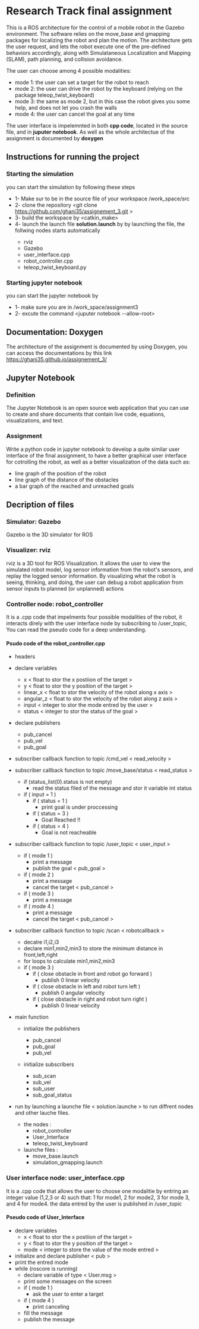 # Research Track final assignment 
This is a ROS architecture for the control of a mobile robot in the Gazebo environment. The software relies on the move_base and gmapping packages for localizing the robot and plan the motion. The architecture gets the user request, and lets the robot execute one of the pre-defined behaviors accordingly, along with Simulataneous Localization and Mapping (SLAM), path planning, and collision avoidance.

The user can choose among 4 possible modalities:
* mode 1: the user can set a target for the robot to reach
* mode 2: the user can drive the robot by the keyboard (relying on the package teleop_twist_keyboard)
* mode 3: the same as mode 2, but in this case the robot gives you some help, and does not let you crash the walls 
* mode 4: the user can cancel the goal at any time 

The user interface is impelemnted in both **cpp code**, located in the source file, and in **juputer notebook**.
As well as the whole architectue of the assignment is documented by **doxygen**

## Instructions for running the project
### Starting the simulation
you can start the simulation by following these steps
* 1- Make sur to be in the source file of your workspace /work_space/src
* 2- clone the repository <git clone https://github.com/ghani35/assignement_3.git >
* 3- build the workspace by <catkin_make>
* 4- launch the launch file **solution.launch** by <roslaunch solution.launch> 
     by launching the file, the follwing nodes starts automatically 
     * rviz
     * Gazebo
     * user_interface.cpp
     * robot_controller.cpp 
     * teleop_twist_keyboard.py 
 
 ### Starting jupyter notebook 
 you can start the jupyter notebook by 
* 1- make sure you are in /work_space/assignment3
* 2- excute the command <juputer notebook --allow-root>
  

## Documentation: Doxygen
The architecture of the assignment is documented by using Doxygen, you can access the documentations by this link 
<https://ghani35.github.io/assignement_3/>

## Jupyter Notebook 
### Definition
The Jupyter Notebook is an open source web application that you can use to create and share documents that contain live code,
equations, visualizations, and text.

### Assignment 
Write a python code in jupyter notebook to develop a quite similar user interface of the final assignment, to have a better 
graphical user interface for cotrolling the robot, as well as a better visualization of the data such as: 
* line graph of the position of the robot
* line graph of the distance of the obstacles 
* a bar graph of the reached and unreached goals

## Decription of files
### Simulator: Gazebo
Gazebo is the 3D simulator for ROS

### Visualizer: rviz
rviz is a 3D tool for ROS Visualization. It allows the user to view the simulated robot model, log sensor information from the robot's sensors, and replay the logged sensor information. By visualizing what the robot is seeing, thinking, and doing, the user can debug a robot application from sensor inputs to planned (or unplanned) actions

### Controller node: robot_controller 
It is a .cpp code that impelments four possible modalities of the robot, it interacts direly with the user interface node by subscribing to /user_topic,
You can read the pseudo code for a deep understanding.

#### Psudo code of the robot_controller.cpp
* headers 
* declare variables 
  * x           < float to stor the x postiion of the target >
  * y           < float to stor the y position of the target > 
  * linear_x    < float to stor the velocity of the robot along x axis >
  * angular_z   < float to stor the velocity of the robot along z axis >
  * input       < integer to stor the mode entred by the user >
  * status      < integer to stor the status of the goal >
  
* declare publishers 
  * pub_cancel
  * pub_vel
  * pub_goal
 
* subscriber callback function to topic /cmd_vel < read_velocity >

* subscriber callback function to topic /move_base/status < read_status > 
  * if (status_list(0).status is not empty)
    * read the status filed of the message and stor it variable int status
  * if ( input = 1 )
    * if ( status = 1 )
      * print goal is under proccessing
    * if ( status = 3 )
      * Goal Reached !!
    * if ( status = 4 )
      * Goal is not reacheable 

* subscriber callback function to topic /user_topic < user_input >
  * if ( mode 1 ) 
    * print a message 
    * publish the goal < pub_goal >
  * if ( mode 2 )
    * print a message
    * cancel the target < pub_cancel >
  * if ( mode 3 )
    * print a message
  * if ( mode 4 )
    * print a message
    * cancel the target < pub_cancel >
    
* subscriber callback function to topic /scan < robotcallback > 
  * decalre i1,i2,i3
  * declare min1,min2,min3  to store the minimum distance in front,left,right
  * for loops to calculate min1,min2,min3
  * if ( mode 3 ) 
    * if ( close obstacle in front and robot go forward )
      * publish 0 linear velocity
    * if ( close obstacle in left and robot turn left )
      * publish 0 angular velocity
    * if ( close obstacle in right and robot turn right )
      * publish 0 linear velocity
      
* main function 

  * initialize the publishers 
    * pub_cancel
    * pub_goal
    * pub_vel
    
  * initialize subscribers 
    * sub_scan
    * sub_vel
    * sub_user
    * sub_goal_status

* run by launching a launche file < solution.launche > to run diffrent nodes and other lauche files.
  * the nodes : 
    * robot_controller
    * User_Interface
    * teleop_twist_keyboard
  * launche files : 
    * move_base.launch 
    * simulation_gmapping.launch            


### User interface node: user_interface.cpp
It is a .cpp code that allows the user to choose one modalitie by entring an integer value (1,2,3 or 4) such that: 
1 for mode1, 2 for mode2, 3 for mode 3, and 4 for mode4.
the data entred by the user is published in /user_topic 

#### Pseudo code of User_Interface

* declare variables 
  * x           < float to stor the x postiion of the target >
  * y           < float to stor the y position of the target >
  * mode        < integer to store the value of the mode entred > 
* initialize and declare publisher < pub >
* print the entred mode 
* while (roscore is running) 
  * declare variable of type < User.msg >  
  * print some messages on the screen
  * if ( mode 1 ) 
    * ask the user to enter a target 
  * if ( mode 4 )
    * print canceling
  * fill the message
  * publish the message


